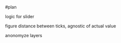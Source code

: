 #plan

logic for slider

figure distance between ticks, agnostic of actual value

anonomyze layers

